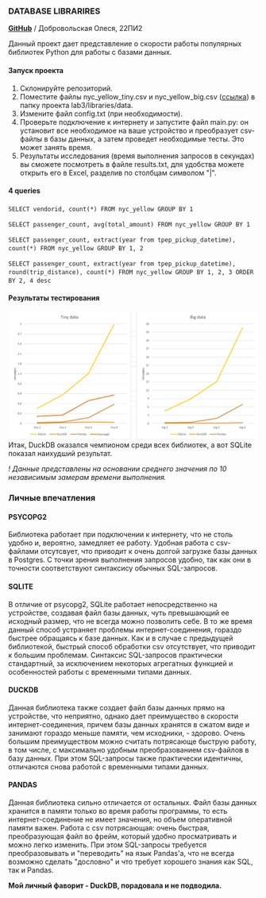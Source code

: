 ### DATABASE LIBRARIRES

**[GitHub](https://github.com/IciIcifur/data_bases_lab3/tree/master)**
/ Добровольская Олеся, 22ПИ2

Данный проект дает представление о скорости работы популярных библиотек Python для работы с базами данных.

#### Запуск проекта

1. Склонируйте репозиторий.
2. Поместите файлы nyc_yellow_tiny.csv и
   nyc_yellow_big.csv ([ссылка](https://drive.google.com/drive/folders/1usY-4CxLIz_8izBB9uAbg-JQEKSkPMg6)) в папку
   проекта lab3/libraries/data.
2. Измените файл config.txt (при необходимости).
3. Проверьте подключение к интернету и запустите файл main.py: он установит все необходимое на ваше устройство и
   преобразует csv-файлы в базы данных, а затем проведет необходимые тесты. Это может занять время.
4. Результаты исследования (время выполнения запросов в секундах) вы сможете посмотреть в файле results.txt, для
   удобства можете открыть его в Excel, разделив
   по столбцам символом "|".

#### 4 queries

`SELECT vendorid, count(*) FROM nyc_yellow GROUP BY 1`

`SELECT passenger_count, avg(total_amount) FROM nyc_yellow GROUP BY 1`

`SELECT passenger_count, extract(year from tpep_pickup_datetime), count(*) FROM nyc_yellow GROUP BY 1, 2`

`SELECT passenger_count, extract(year from tpep_pickup_datetime), round(trip_distance), count(*) FROM nyc_yellow GROUP BY 1, 2, 3 ORDER BY 2, 4 desc`

#### Результаты тестирования

![alt Результаты тестирования](libraries/additionals/2023-12-17_23-11-14.png)
Итак, DuckDB оказался чемпионом среди всех библиотек, а вот SQLite показал наихудший результат.

*! Данные представлены на основании среднего значения по 10 независимым замерам времени выполнения.*

### Личные впечатления

#### PSYCOPG2

Библиотека работает при подключении к интернету, что не столь удобно и, вероятно, замедляет ее работу. Удобная работа с
csv-файлами отсутсвует, что приводит к очень долгой загрузке базы данных в Postgres.
С точки зрения выполнения запросов удобно, так как они в точности соответствуют синтаксису обычных SQL-запросов.

#### SQLITE

В отличие от psycopg2, SQLite работает непосредственно на устройстве, создавая файл базы данных, чуть превышающий ее
исходный размер, что не всегда можно позволить себе. В то же время данный способ устраняет проблемы интернет-соединения,
гораздо быстрее обращаясь к базе данных.
Как и в случае с предыдущей библиотекой, быстрый способ обработки csv отсутствует, что приводит к большим проблемам.
Синтаксис SQL-запросов практически стандартный, за исключением некоторых агрегатных функцией и особенностей работы с
временными типами данных.

#### DUCKDB

Данная библиотека также создает файл базы данных прямо на устройстве, что неприятно, однако дает преимущество в скорости
интернет-соединения, причем базы данных хранятся в сжатом виде и занимают гораздо меньше памяти, чем исходники, -
здорово.
Очень большим преимуществом можно считать потрясающе быструю работу, в том числе, с максимально удобным преобразованием
csv-файлов в базу данных.
При этом SQL-запросы также практически идентичны, отличаются снова работой с временными типами данных.

#### PANDAS

Данная библиотека сильно отличается от остальных. Файл базы данных хранится в памяти только во время работы программы,
то есть интернет-соединение не имеет значения, но объем оперативной памяти важен.
Работа с csv потрясающая: очень быстрая, преобразующая файл во фрейм, который удобно просматривать и можно легко
изменить.
При этом SQL-запросы требуется преобразовывать и "переводить" на язык Pandas'а,
что не всегда возможно сделать "дословно" и что требует хорошего знания как SQL, так и Pandas.

**Мой личный фаворит - DuckDB, порадовала и не подводила.**